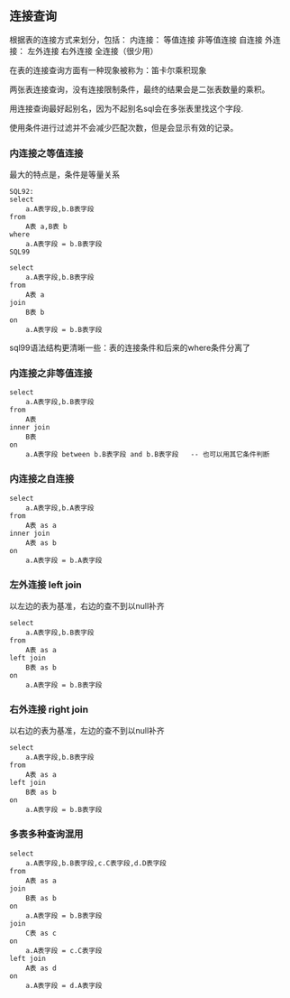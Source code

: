 ## 连接查询 

根据表的连接方式来划分，包括：
内连接：
    等值连接
    非等值连接
    自连接
外连接：
    左外连接
    右外连接
全连接（很少用）

在表的连接查询方面有一种现象被称为：笛卡尔乘积现象

两张表连接查询，没有连接限制条件，最终的结果会是二张表数量的乘积。

用连接查询最好起别名，因为不起别名sql会在多张表里找这个字段.

使用条件进行过滤并不会减少匹配次数，但是会显示有效的记录。


### 内连接之等值连接
最大的特点是，条件是等量关系
```
SQL92:
select
    a.A表字段,b.B表字段
from
    A表 a,B表 b
where
    a.A表字段 = b.B表字段
SQL99

select
    a.A表字段,b.B表字段
from
    A表 a
join
    B表 b
on
    a.A表字段 = b.B表字段
```

sql99语法结构更清晰一些：表的连接条件和后来的where条件分离了


### 内连接之非等值连接
```
select 
    a.A表字段,b.B表字段
from
    A表
inner join
    B表
on
    a.A表字段 between b.B表字段 and b.B表字段   -- 也可以用其它条件判断
```

### 内连接之自连接
```
select 
    a.A表字段,b.A表字段
from
    A表 as a
inner join
    A表 as b
on
    a.A表字段 = b.A表字段
```


### 左外连接 left join
以左边的表为基准，右边的查不到以null补齐
```
select 
    a.A表字段,b.B表字段
from
    A表 as a
left join
    B表 as b
on
    a.A表字段 = b.B表字段
```


### 右外连接 right join
以右边的表为基准，左边的查不到以null补齐
```
select 
    a.A表字段,b.B表字段
from
    A表 as a
left join
    B表 as b
on
    a.A表字段 = b.B表字段
```


### 多表多种查询混用
```
select
    a.A表字段,b.B表字段,c.C表字段,d.D表字段
from
    A表 as a
join
    B表 as b
on
    a.A表字段 = b.B表字段
join
    C表 as c 
on
    a.A表字段 = c.C表字段
left join
    A表 as d
on
    a.A表字段 = d.A表字段

```





